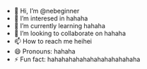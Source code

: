 - 👋 Hi, I’m @nebeginner
- 👀 I’m interesed in hahaha
- 🌱 I’m currently learning hahaha
- 💞️ I’m looking to collaborate on hahaha
- 📫 How to reach me heihei
- 😄 Pronouns: hahaha
- ⚡ Fun fact: hahahahahahahahahahahahaha

<!---
nebeginner/nebeginner is a ✨ special ✨ repository because its `README.md` (this file) appears on your GitHub profile.
You can click the Preview link to take a look at your changes.
--->

